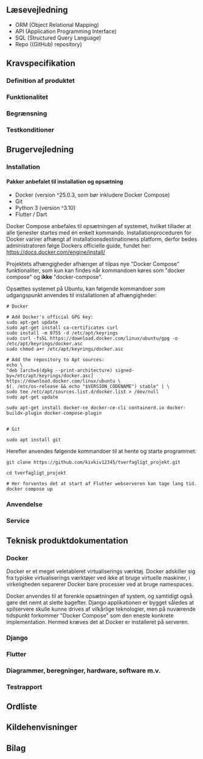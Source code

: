 
## Læsevejledning

- ORM (Object Relational Mapping)
- API (Application Programming Interface)
- SQL (Structured Query Language)
- Repo ((GitHub) repository)


## Kravspecifikation

### Definition af produktet

### Funktionalitet

### Begrænsning

### Testkonditioner


## Brugervejledning

### Installation

#### Pakker anbefalet til installation og opsætning

- Docker (version ^25.0.3, som bør inkludere Docker Compose)
- Git
- Python 3 (version ^3.10)
- Flutter / Dart

Docker Compose anbefales til opsætningen af systemet, hvilket tillader at alle tjenester startes med én enkelt kommando.
Installationproceduren for Docker varirer afhængt af installationsdestinationens platform, derfor bedes administratoren følge Dockers officielle guide, fundet her:
https://docs.docker.com/engine/install/

Projektets afhængigheder afhænger af tilpas nye "Docker Compose" funktionaliter, som kun kan findes når kommandoen køres som "docker compose" og __ikke__ "docker-compose".


Opsættes systemet på Ubuntu, kan følgende kommandoer som udgangspunkt anvendes til installationen af afhængigheder:


    # Docker

    # Add Docker's official GPG key:
    sudo apt-get update
    sudo apt-get install ca-certificates curl
    sudo install -m 0755 -d /etc/apt/keyrings
    sudo curl -fsSL https://download.docker.com/linux/ubuntu/gpg -o /etc/apt/keyrings/docker.asc
    sudo chmod a+r /etc/apt/keyrings/docker.asc

    # Add the repository to Apt sources:
    echo \
    "deb [arch=$(dpkg --print-architecture) signed-by=/etc/apt/keyrings/docker.asc] https://download.docker.com/linux/ubuntu \
    $(. /etc/os-release && echo "$VERSION_CODENAME") stable" | \
    sudo tee /etc/apt/sources.list.d/docker.list > /dev/null
    sudo apt-get update

    sudo apt-get install docker-ce docker-ce-cli containerd.io docker-buildx-plugin docker-compose-plugin


    # Git

    sudo apt install git

Herefter anvendes følgende kommandoer til at hente og starte programmet:

    git clone https://github.com/kivkiv12345/tverfagligt_projekt.git

    cd tverfagligt_projekt

    # Her forventes det at start af Flutter webserveren kan tage lang tid.
    docker compose up



### Anvendelse

### Service


## Teknisk produktdokumentation

### Docker

Docker er et meget veletableret virtualiserings værktøj.
Docker adskiller sig fra typiske virtualiserings værktøjer ved ikke at bruge virtuelle maskiner, i virkeligheden separerer Docker bare processer ved at bruge namespaces.

Docker anvendes til at forenkle opsætningen af system, og samtidigt også gøre det nemt at slette bagefter.
Django applikationen er bygget således at spilservere skulle kunne drives af vilkårlige teknologier, men på nuværende tidspunkt forkommer "Docker Compose" som den eneste konkrete implementation.
Hermed kræves det at Docker er installeret på serveren.

### Django



### Flutter

### Diagrammer, beregninger, hardware, software m.v.

### Testrapport 


## Ordliste


## Kildehenvisninger


## Bilag
